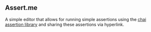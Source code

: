 Assert.me
---------

A simple editor that allows for running simple assertions using the [chai assertion library](http://chaijs.com) and sharing these assertions via  hyperlink.
